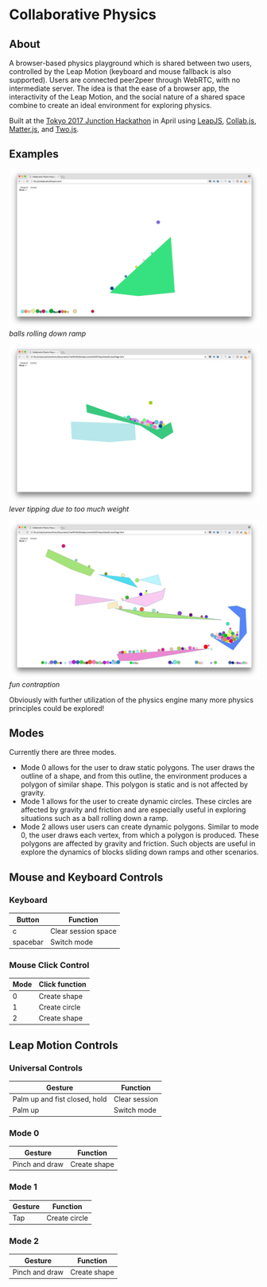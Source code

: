# Collaborative Physics 
## About
A browser-based physics playground which is shared between two users, controlled by the Leap Motion (keyboard and mouse fallback is also supported). Users are connected peer2peer through WebRTC, with no intermediate server. The idea is that the ease of a browser app, the interactivity of the Leap Motion, and the social nature of a shared space combine to create an ideal environment for exploring physics. 

Built at the [Tokyo 2017 Junction Hackathon](http://tokyo.hackjunction.com/) in April using [LeapJS](https://github.com/leapmotion/leapjs), [Collab.js](https://github.com/DenisVuyka/collab.js), 
[Matter.js](http://brm.io/matter-js/), and [Two.js](https://two.js.org/).


## Examples

![balls rolling down ramp](/media/ballramp.png)
*balls rolling down ramp*

![lever tipping due to too much weight](/media/leverarm.png)
*lever tipping due to too much weight*

![contraption](/media/contraption.png)
*fun contraption*


Obviously with further utilization of the physics engine many more physics principles could be explored!

## Modes
Currently there are three modes. 
- Mode 0 allows for the user to draw static polygons. The user draws the outline of a shape, and from this outline, the environment produces a polygon of similar shape. This polygon is static and is not affected by gravity. 
- Mode 1 allows for the user to create dynamic circles. These circles are affected by gravity and friction and are especially useful in exploring situations such as a ball rolling down a ramp.  
- Mode 2 allows user users can create dynamic polygons. Similar to mode 0, the user draws each vertex, from which a polygon is 
produced. These polygons are affected by gravity and friction. Such objects are useful in 
explore the dynamics of blocks sliding down ramps and other scenarios. 

## Mouse and Keyboard Controls  

### Keyboard 
| Button | Function | 
| --- | --- | 
| c | Clear session space |
| spacebar | Switch mode |

### Mouse Click Control 
| Mode | Click function |
| --- | --- | 
| 0 | Create shape | 
| 1 | Create circle | 
| 2 | Create shape | 

### 

## Leap Motion Controls 
### Universal Controls 
| Gesture | Function | 
| --- | --- | 
| Palm up and fist closed, hold | Clear session | 
| Palm up | Switch mode | 

### Mode 0 

| Gesture | Function | 
| --- | --- | 
|Pinch and draw |Create shape |

### Mode 1 

| Gesture | Function | 
| --- | --- | 
|Tap |Create circle | 

### Mode 2 

| Gesture | Function | 
| --- | --- | 
|Pinch and draw |Create shape | 

